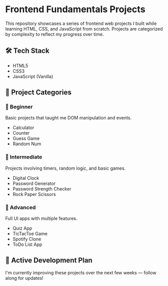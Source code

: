 # Frontend Fundamentals Projects 

This repository showcases a series of frontend web projects I built while learning HTML, CSS, and JavaScript from scratch. Projects are categorized by complexity to reflect my progress over time.

## 🛠 Tech Stack
- HTML5
- CSS3
- JavaScript (Vanilla)

## 📁 Project Categories

### 🔹 Beginner
Basic projects that taught me DOM manipulation and events.

- Calculator
- Counter
- Guess Game
- Random Num

### 🔸 Intermediate
Projects involving timers, random logic, and basic games.

- Digital Clock
- Password Generator
- Password Strength Checker
- Rock Paper Scissors

### 🔺 Advanced
Full UI apps with multiple features.

- Quiz App
- TicTacToe Game
- Spotify Clone
- ToDo List App

## 🔄 Active Development Plan
I'm currently improving these projects over the next few weeks — follow along for updates!